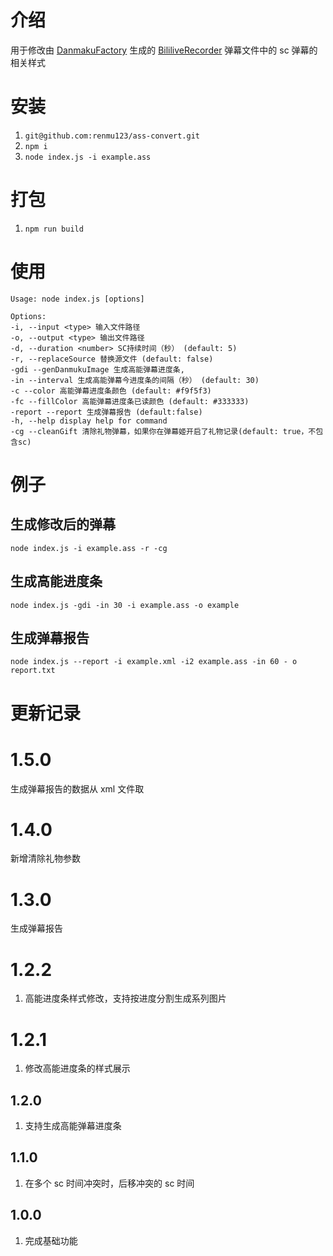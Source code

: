 # 介绍

用于修改由 [DanmakuFactory](https://github.com/hihkm/DanmakuFactory) 生成的 [BililiveRecorder](https://github.com/BililiveRecorder/BililiveRecorder) 弹幕文件中的 sc 弹幕的相关样式

# 安装

1. `git@github.com:renmu123/ass-convert.git`
2. `npm i`
3. `node index.js -i example.ass`

# 打包

1. `npm run build`

# 使用

```
Usage: node index.js [options]

Options:
-i, --input <type> 输入文件路径
-o, --output <type> 输出文件路径
-d, --duration <number> SC持续时间（秒） (default: 5)
-r, --replaceSource 替换源文件 (default: false)
-gdi --genDanmukuImage 生成高能弹幕进度条,
-in --interval 生成高能弹幕今进度条的间隔（秒） (default: 30)
-c --color 高能弹幕进度条颜色 (default: #f9f5f3)
-fc --fillColor 高能弹幕进度条已读颜色 (default: #333333)
-report --report 生成弹幕报告 (default:false)
-h, --help display help for command
-cg --cleanGift 清除礼物弹幕，如果你在弹幕姬开启了礼物记录(default: true，不包含sc)
```

# 例子

## 生成修改后的弹幕

`node index.js -i example.ass -r -cg`

## 生成高能进度条

`node index.js -gdi -in 30 -i example.ass -o example`

## 生成弹幕报告

`node index.js --report -i example.xml -i2 example.ass -in 60 - o report.txt`

# 更新记录

# 1.5.0

生成弹幕报告的数据从 xml 文件取

# 1.4.0

新增清除礼物参数

# 1.3.0

生成弹幕报告

# 1.2.2

1. 高能进度条样式修改，支持按进度分割生成系列图片

# 1.2.1

1. 修改高能进度条的样式展示

## 1.2.0

1. 支持生成高能弹幕进度条

## 1.1.0

1. 在多个 sc 时间冲突时，后移冲突的 sc 时间

## 1.0.0

1. 完成基础功能
